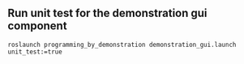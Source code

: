 ## Run unit test for the demonstration gui component

```
roslaunch programming_by_demonstration demonstration_gui.launch unit_test:=true
```